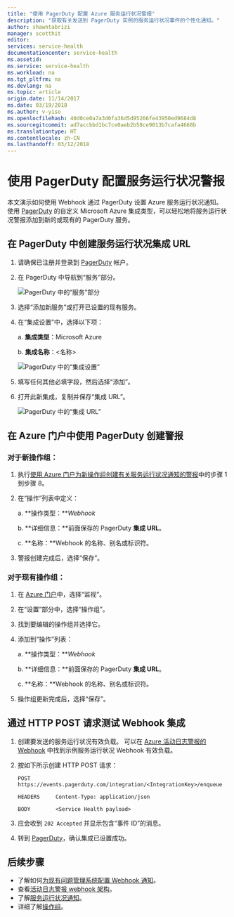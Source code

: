 ```yaml
---
title: "使用 PagerDuty 配置 Azure 服务运行状况警报"
description: "获取有关发送到 PagerDuty 实例的服务运行状况事件的个性化通知。"
author: shawntabrizi
manager: scotthit
editor: 
services: service-health
documentationcenter: service-health
ms.assetid: 
ms.service: service-health
ms.workload: na
ms.tgt_pltfrm: na
ms.devlang: na
ms.topic: article
origin.date: 11/14/2017
ms.date: 03/19/2018
ms.author: v-yiso
ms.openlocfilehash: 40d0ce0a7a3d0fa36d5d95266fe43950ed9684d8
ms.sourcegitcommit: ad7accbbd1bc7ce0aeb2b58ce9013b7cafa4668b
ms.translationtype: HT
ms.contentlocale: zh-CN
ms.lasthandoff: 03/12/2018
---
```

# <a name="configure-service-health-alerts-with-pagerduty"></a>使用 PagerDuty 配置服务运行状况警报

本文演示如何使用 Webhook 通过 PagerDuty 设置 Azure 服务运行状况通知。 使用 [PagerDuty](https://www.pagerduty.com/) 的自定义 Microsoft Azure 集成类型，可以轻松地将服务运行状况警报添加到新的或现有的 PagerDuty 服务。

## <a name="creating-a-service-health-integration-url-in-pagerduty"></a>在 PagerDuty 中创建服务运行状况集成 URL
1.  请确保已注册并登录到 [PagerDuty](https://www.pagerduty.com/) 帐户。

2.  在 PagerDuty 中导航到“服务”部分。

    ![PagerDuty 中的“服务”部分](./media/webhook-alerts/pagerduty-services-section.png)

3.  选择“添加新服务”或打开已设置的现有服务。

4.  在“集成设置”中，选择以下项：

    a. **集成类型**：Microsoft Azure

    b. **集成名称**：\<名称\>

    ![PagerDuty 中的“集成设置”](./media/webhook-alerts/pagerduty-integration-settings.png)

5.  填写任何其他必填字段，然后选择“添加”。

6.  打开此新集成，复制并保存“集成 URL”。

    ![PagerDuty 中的“集成 URL”](./media/webhook-alerts/pagerduty-integration-url.png)

## <a name="create-an-alert-using-pagerduty-in-the-azure-portal"></a>在 Azure 门户中使用 PagerDuty 创建警报
### <a name="for-a-new-action-group"></a>对于新操作组：
1. 执行[使用 Azure 门户为新操作组创建有关服务运行状况通知的警报](../monitoring-and-diagnostics/monitoring-activity-log-alerts-on-service-notifications.md)中的步骤 1 到步骤 8。

2. 在“操作”列表中定义：

    a. **操作类型：***Webhook*

    b. **详细信息：**前面保存的 PagerDuty **集成 URL**。

    c. **名称：**Webhook 的名称、别名或标识符。

3. 警报创建完成后，选择“保存”。

### <a name="for-an-existing-action-group"></a>对于现有操作组：
1. 在 [Azure 门户](https://portal.azure.cn/)中，选择“监视”。

2. 在“设置”部分中，选择“操作组”。

3. 找到要编辑的操作组并选择它。

4. 添加到“操作”列表：

    a. **操作类型：***Webhook*

    b. **详细信息：**前面保存的 PagerDuty **集成 URL**。

    c. **名称：**Webhook 的名称、别名或标识符。

5. 操作组更新完成后，选择“保存”。

## <a name="testing-your-webhook-integration-via-an-http-post-request"></a>通过 HTTP POST 请求测试 Webhook 集成
1. 创建要发送的服务运行状况有效负载。 可以在 [Azure 活动日志警报的 Webhook](../monitoring-and-diagnostics/monitoring-activity-log-alerts-webhook.md) 中找到示例服务运行状况 Webhook 有效负载。

2. 按如下所示创建 HTTP POST 请求：

    ```
    POST        https://events.pagerduty.com/integration/<IntegrationKey>/enqueue

    HEADERS     Content-Type: application/json

    BODY        <Service Health payload>
    ```
3. 应会收到 `202 Accepted` 并显示包含“事件 ID”的消息。

4. 转到 [PagerDuty](https://www.pagerduty.com/)，确认集成已设置成功。

## <a name="next-steps"></a>后续步骤
- 了解如何[为现有问题管理系统配置 Webhook 通知](service-health-alert-webhook-guide.md)。
- 查看[活动日志警报 webhook 架构](../monitoring-and-diagnostics/monitoring-activity-log-alerts-webhook.md)。 
- 了解[服务运行状况通知](../monitoring-and-diagnostics/monitoring-service-notifications.md)。
- 详细了解[操作组](../monitoring-and-diagnostics/monitoring-action-groups.md)。